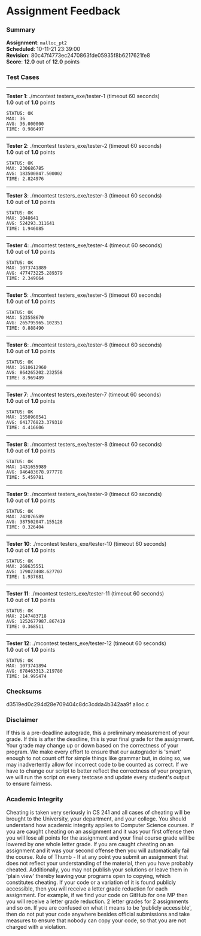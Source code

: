 # Assignment Feedback

### Summary

**Assignment**: `malloc_pt2`  
**Scheduled**: 10-11-21 23:39:00  
**Revision**: 80c47f4773ec2470863fde05935f8b6217621fe8  
**Score**: **12.0** out of **12.0** points

### Test Cases
---

**Tester 1**: ./mcontest testers_exe/tester-1 (timeout 60 seconds)  
**1.0** out of **1.0** points
```
STATUS: OK
MAX: 36
AVG: 36.000000
TIME: 0.986497
```
---

**Tester 2**: ./mcontest testers_exe/tester-2 (timeout 60 seconds)  
**1.0** out of **1.0** points
```
STATUS: OK
MAX: 230686785
AVG: 183500847.500002
TIME: 2.824976
```
---

**Tester 3**: ./mcontest testers_exe/tester-3 (timeout 60 seconds)  
**1.0** out of **1.0** points
```
STATUS: OK
MAX: 1048641
AVG: 524293.311641
TIME: 1.946085
```
---

**Tester 4**: ./mcontest testers_exe/tester-4 (timeout 60 seconds)  
**1.0** out of **1.0** points
```
STATUS: OK
MAX: 1073741889
AVG: 477473225.289379
TIME: 2.349664
```
---

**Tester 5**: ./mcontest testers_exe/tester-5 (timeout 60 seconds)  
**1.0** out of **1.0** points
```
STATUS: OK
MAX: 523558670
AVG: 265795965.102351
TIME: 0.888490
```
---

**Tester 6**: ./mcontest testers_exe/tester-6 (timeout 60 seconds)  
**1.0** out of **1.0** points
```
STATUS: OK
MAX: 1610612960
AVG: 864265202.232558
TIME: 8.969489
```
---

**Tester 7**: ./mcontest testers_exe/tester-7 (timeout 60 seconds)  
**1.0** out of **1.0** points
```
STATUS: OK
MAX: 1550960541
AVG: 641776823.379310
TIME: 4.416606
```
---

**Tester 8**: ./mcontest testers_exe/tester-8 (timeout 60 seconds)  
**1.0** out of **1.0** points
```
STATUS: OK
MAX: 1431655989
AVG: 946483678.977778
TIME: 5.459781
```
---

**Tester 9**: ./mcontest testers_exe/tester-9 (timeout 60 seconds)  
**1.0** out of **1.0** points
```
STATUS: OK
MAX: 742076589
AVG: 387502047.155128
TIME: 0.326404
```
---

**Tester 10**: ./mcontest testers_exe/tester-10 (timeout 60 seconds)  
**1.0** out of **1.0** points
```
STATUS: OK
MAX: 268635551
AVG: 179023408.627707
TIME: 1.937681
```
---

**Tester 11**: ./mcontest testers_exe/tester-11 (timeout 60 seconds)  
**1.0** out of **1.0** points
```
STATUS: OK
MAX: 2147483718
AVG: 1252677987.867419
TIME: 0.368511
```
---

**Tester 12**: ./mcontest testers_exe/tester-12 (timeout 60 seconds)  
**1.0** out of **1.0** points
```
STATUS: OK
MAX: 1073741894
AVG: 678463313.219780
TIME: 14.995474
```
### Checksums

d3519ed0c294d28e709404c8dc3cdda4b342aa9f alloc.c


### Disclaimer
If this is a pre-deadline autograde, this a preliminary measurement of your grade.
If this is after the deadline, this is your final grade for the assignment.
Your grade may change up or down based on the correctness of your program.
We make every effort to ensure that our autograder is 'smart' enough to not count off
for simple things like grammar but, in doing so, we may inadvertently allow for
incorrect code to be counted as correct.
If we have to change our script to better reflect the correctness of your program,
we will run the script on every testcase and update every student's output to ensure fairness.



### Academic Integrity
Cheating is taken very seriously in CS 241 and all cases of cheating will be brought to the University, your department, and your college.
You should understand how academic integrity applies to Computer Science courses.
If you are caught cheating on an assignment and it was your first offense then you will lose all points for the assignment and your final course
grade will be lowered by one whole letter grade. If you are caught cheating on an assignment and it was your second offense then you will automatically fail the course.
Rule of Thumb - If at any point you submit an assignment that does not reflect your understanding of the material, then you have probably cheated.
Additionally, you may not publish your solutions or leave them in 'plain view' thereby leaving your programs open to copying, which constitutes cheating.
If your code or a variation of it is found publicly accessible, then you will receive a letter grade reduction for each assignment.
For example, if we find your code on GitHub for one MP then you will receive a letter grade reduction. 2 letter grades for 2 assignments and so on.
If you are confused on what it means to be 'publicly accessible', then do not put your code anywhere besides official submissions and take measures
to ensure that nobody can copy your code, so that you are not charged with a violation.


